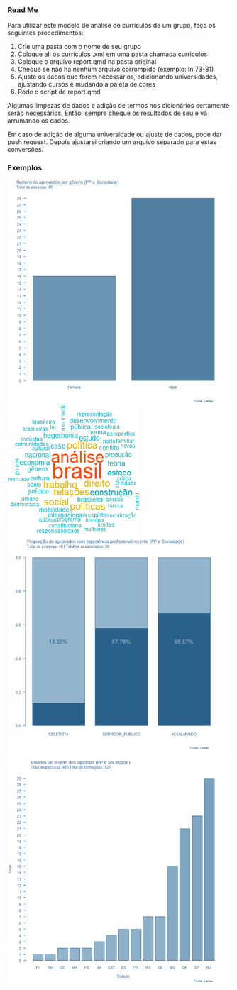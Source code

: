 ### Read Me

Para utilizar este modelo de análise de currículos de um grupo, faça os seguintes procedimentos:

1) Crie uma pasta com o nome de seu grupo
2) Coloque ali os currículos .xml em uma pasta chamada curriculos
3) Coloque o arquivo report.qmd na pasta original
4) Cheque se não há nenhum arquivo corrompido (exemplo: ln 73-81)
5) Ajuste os dados que forem necessários, adicionando universidades, ajustando cursos e mudando a paleta de cores
6) Rode o script de report.qmd

Algumas limpezas de dados e adição de termos nos dicionários certamente serão necessários. Então, sempre cheque os resultados de seu  e vá arrumando os dados.

Em caso de adição de alguma universidade ou ajuste de dados, pode dar push request. Depois ajustarei criando um arquivo separado para estas conversões.

### Exemplos
![Gênero](https://github.com/gpistelli/Lattes/blob/main/IPEA/PP%20e%20Sociedade/genero_aprov.png)
![Nuvem de Palavras](https://github.com/gpistelli/Lattes/blob/main/IPEA/PP%20e%20Sociedade/wordcloud_titulos.png)
![Atuação no Serviço Público](https://github.com/gpistelli/Lattes/blob/main/IPEA/PP%20e%20Sociedade/atuacoes_rec_prop.png)
![Estados de Formação](https://github.com/gpistelli/Lattes/blob/main/IPEA/PP%20e%20Sociedade/diplomas_estados.png)
